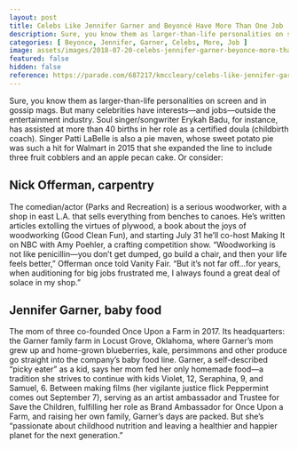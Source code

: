 ```yaml
---
layout: post
title: Celebs Like Jennifer Garner and Beyoncé Have More Than One Job
description: Sure, you know them as larger-than-life personalities on screen and in gossip mags. But many celebrities have interests—and jobs—outside the entertainment industry. Soul singer/songwriter Erykah Badu, for instance, has assisted at more than 40 births in her role as a certified doula (childbirth coach). Singer Patti LaBelle is also a pie maven, whose sweet potato
categories: [ Beyonce, Jennifer, Garner, Celebs, More, Job ]
image: assets/images/2018-07-20-celebs-jennifer-garner-beyonce-more-than-one-job.jpg
featured: false
hidden: false
reference: https://parade.com/687217/kmccleary/celebs-like-jennifer-garner-and-beyonce-have-more-than-one-job/
---
```

Sure, you know them as larger-than-life personalities on screen and in gossip mags. But many celebrities have interests—and jobs—outside the entertainment industry. Soul singer/songwriter Erykah Badu, for instance, has assisted at more than 40 births in her role as a certified doula (childbirth coach). Singer Patti LaBelle is also a pie maven, whose sweet potato pie was such a hit for Walmart in 2015 that she expanded the line to include three fruit cobblers and an apple pecan cake. Or consider:

## Nick Offerman, carpentry

The comedian/actor (Parks and Recreation) is a serious woodworker, with a shop in east L.A. that sells everything from benches to canoes. He’s written articles extolling the virtues of plywood, a book about the joys of woodworking (Good Clean Fun), and starting July 31 he’ll co-host Making It on NBC with Amy Poehler, a crafting competition show. “Woodworking is not like penicillin—you don’t get dumped, go build a chair, and then your life feels better,” Offerman once told Vanity Fair. “But it’s not far off…for years, when auditioning for big jobs frustrated me, I always found a great deal of solace in my shop.” 

## Jennifer Garner, baby food

The mom of three co-founded Once Upon a Farm in 2017. Its headquarters: the Garner family farm in Locust Grove, Oklahoma, where Garner’s mom grew up and home-grown blueberries, kale, persimmons and other produce go straight into the company’s baby food line. Garner, a self-described “picky eater” as a kid, says her mom fed her only homemade food—a tradition she strives to continue with kids Violet, 12, Seraphina, 9, and Samuel, 6. Between making films (her vigilante justice flick Peppermint comes out September 7), serving as an artist ambassador and Trustee for Save the Children, fulfilling her role as Brand Ambassador for Once Upon a Farm, and raising her own family, Garner’s days are packed. But she’s “passionate about childhood nutrition and leaving a healthier and happier planet for the next generation.”
